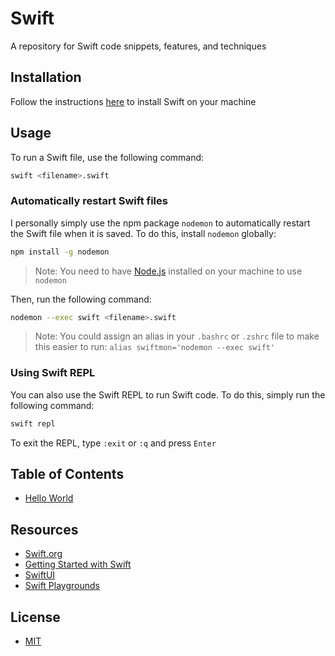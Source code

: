 # Swift

A repository for Swift code snippets, features, and techniques

## Installation

Follow the instructions [here](https://www.swift.org/install/macos/) to install Swift on your machine

## Usage

To run a Swift file, use the following command:

```bash
swift <filename>.swift
```

### Automatically restart Swift files

I personally simply use the npm package `nodemon` to automatically restart the Swift file when it is saved. To do this, install `nodemon` globally:

```bash
npm install -g nodemon
```

> Note: You need to have [Node.js](https://nodejs.org/en) installed on your machine to use `nodemon`

Then, run the following command:

```bash
nodemon --exec swift <filename>.swift
```

> Note: You could assign an alias in your `.bashrc` or `.zshrc` file to make this easier to run:
> `alias swiftmon='nodemon --exec swift'`

### Using Swift REPL

You can also use the Swift REPL to run Swift code. To do this, simply run the following command:

```bash
swift repl
```

To exit the REPL, type `:exit` or `:q` and press `Enter`

## Table of Contents

- [Hello World](./examples/HelloWorld.swift)

## Resources

- [Swift.org](https://www.swift.org/)
- [Getting Started with Swift](https://www.swift.org/getting-started/)
- [SwiftUI](https://www.swift.org/getting-started/swiftui/)
- [Swift Playgrounds](https://www.apple.com/swift/playgrounds/)

## License

- [MIT](LICENSE.md)

